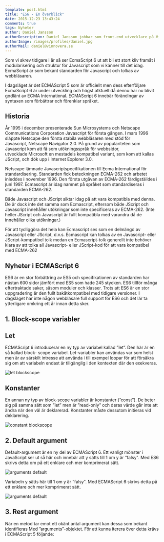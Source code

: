 ```yaml
---
template: post.html
title: "ES6 - En överblick"
date: 2015-12-23 13:43:24
comments: true
tags: Nyheter
author: Daniel Jansson
authorDescription: Daniel Jansson jobbar som front-end utvecklare på Vinnovera.
authorImage: /images/profiles/daniel.jpg
authorMail: daniel@vinnovera.se
---
```


Som vi skrev tidigare i år så ser EcmaScript 6 ut att bli ett stort kliv framåt i
modularisering och struktur för Javascript som vi känner till det idag. EcmaScript 
är som bekant standarden för Javascript och tolkas av webbläsaren.
<!--more-->


I dagsläget är det ECMAScript 5 som är officiellt men dess efterföljare EcmaScript 6 
är under utveckling och högst atktuell då dennu har nu blivit godlänt av ECMA International. 
ECMAScript 6 innebär förändingar av syntaxen som förbättrar och förenklar språket.

## Historia
År 1995 i december presenterade Sun Microsystems och Netscape Communications Corporation
Javascript för första gången. I mars 1996 släppte Netscape den första stabila webbläsaren 
med stöd för Javascript, Netscape Navigator 2.0. På grund av populariteten som Javascript 
kom att få som utökningsspråk för webbsidor, utvecklade Microsoft en mestadels kompatibel 
variant, som kom att kallas JScript, och dök upp i Internet Explorer 3.0.

Netscape lämnade Javascriptspecifikationen till Ecma International för standardisering. 
Standarden fick beteckningen ECMA-262 och arbetet inleddes i november 1996. Den första 
utgåvan av ECMA-262 färdigställdes i juni 1997. Ecmascript är idag namnet på språket som 
standardiseras i standarden ECMA-262. 

Både Javascript och JScript siktar idag på att vara kompatibla med denna. De är dock inte 
det samma som Ecmascript, eftersom både JScript och Javascript innehåller utökningar som 
inte specificeras av ECMA-262. (Inte heller JScript och Javascript är fullt kompatibla med 
varandra då de innehåller olika utökningar.) 

För att tydliggöra det hela kan Ecmascript ses som en delmängd av Javascript eller JScript, 
d.v.s. Ecmascript kan tolkas av en Javascript- eller JScript-kompatibel tolk medan en 
Ecmascript-tolk generellt inte behöver klara av att tolka all Javascript- eller JScript-kod 
för att vara kompatibel med ECMA-262

## Nyheter i ECMAScript 6
ES6 är en stor förbättring av ES5 och specifikationen av standarden har nästan 600 sidor 
jämfört med ES5 som hade 245 stycken. ES6 tillför många eftertraktade saker, såsom moduler 
och klasser. Trots att ES6 är en stor uppgradering är den fullt bakåtkompatibel med tidigare 
versioner. I dagsläget har inte någon webbläsare full support för ES6 och det lär ta 
ytterligare omkring ett år innan detta sker.

## 1. Block-scope variabler

## Let
ECMAScript 6 introducerar en ny typ av variabel kallad ”let”. Den här är en så kallad block-
scope variabel. Let-variabler kan användas var som helst men är av särskilt intresse att använda 
i till exempel loopar för att försäkra sig om att variabeln endast är tillgänglig i den 
kontexten där den exekveras.

![let blockscope](/images/content/posts/es6-en-overblick/blockscope1.jpg)

## Konstanter
En annan ny typ av block-scope variabler är konstanter (”const”). De beter sig på samma sätt 
som ”let” men  är ”read-only” och deras värde går inte att ändra när den väl är deklarerad. 
Konstanter måste dessutom initieras vid deklarering.

![constant blockscope](/images/content/posts/es6-en-overblick/blockscope2.jpg)

## 2. Default argument
Default-argument är en ny del av ECMAScript 6. Ett vanligt mönster i JavaScript ser ut så här 
och innebär att y sätts till 1 om y är “falsy". Med ES6 skrivs detta om på ett enklare och mer 
komprimerat sätt.

![arguments default](/images/content/posts/es6-en-overblick/default1.jpg)

Variabeln y sätts här till 1 om y är “falsy". Med ECMAScript 6 skrivs detta på ett enklare 
och mer komprimerat sätt.

![arguments default](/images/content/posts/es6-en-overblick/default2.jpg)

## 3. Rest argument
När en metod tar emot ett okänt antal argument kan dessa som  bekant identifieras
Med ”arguments”-objektet. För att kunna iterera över detta krävs i ECMAScript 5 följande:




